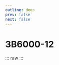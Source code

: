 ```yaml
---
outline: deep
prev: false
next: false
---
```

# 3B6000-12

::: raw
<ClientOnly>
    <CpuTable chips="3B6000-12" />
</ClientOnly>
:::

<script setup>
    import CpuTable from "../../../.vitepress/theme/components/chips/cpu_table.vue"
</script>